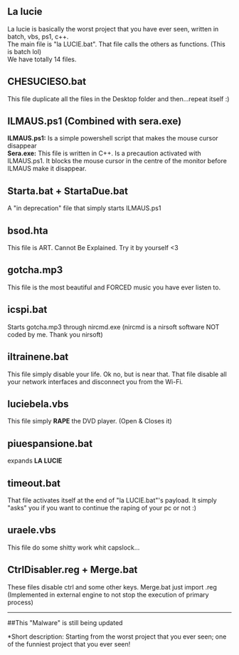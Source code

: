 ## La lucie
La lucie is basically the worst project that you have ever seen, written in batch, vbs, ps1, c++.  
The main file is "la LUCIE.bat". That file calls the others as functions. (This is batch lol)  
We have totally 14 files.

## CHESUCIESO.bat
This file duplicate all the files in the Desktop folder and then...repeat itself :)

## ILMAUS.ps1 (Combined with sera.exe)
**ILMAUS.ps1:** Is a simple powershell script that makes the mouse cursor disappear  
**Sera.exe:** This file is written in C++. Is a precaution activated with ILMAUS.ps1. It blocks the mouse cursor in the centre of the monitor before ILMAUS make it disappear.

## Starta.bat + StartaDue.bat
A "in deprecation" file that simply starts ILMAUS.ps1

## bsod.hta
This file is ART. Cannot Be Explained. Try it by yourself <3

## gotcha.mp3
This file is the most beautiful and FORCED music you have ever listen to.

## icspi.bat
Starts gotcha.mp3 through nircmd.exe (nircmd is a nirsoft software NOT coded by me. Thank you nirsoft)

## iltrainene.bat
This file simply disable your life. Ok no, but is near that. That file disable all your network interfaces and disconnect you from the Wi-Fi.

## luciebela.vbs
This file simply **RAPE** the DVD player. (Open & Closes it)

## piuespansione.bat
expands **LA LUCIE**

## timeout.bat
That file activates itself at the end of "la LUCIE.bat"'s payload. It simply "asks" you if you want to continue the raping of your pc or not :)

## uraele.vbs
This file do some shitty work whit capslock...

## CtrlDisabler.reg + Merge.bat
These files disable ctrl and some other keys. Merge.bat just import .reg (Implemented in external engine to not stop the execution of primary process)

--------------------------------------

##This "Malware" is still being updated

*Short description: Starting from the worst project that you ever seen; one of the funniest project that you ever seen!
